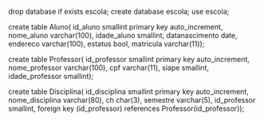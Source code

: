 drop database if exists escola;
create database escola;
use escola;

create table Aluno(
id_aluno smallint primary key auto_increment,
nome_aluno varchar(100),
idade_aluno  smallint,
datanascimento date,
endereco varchar(100),
estatus bool,
matricula varchar(11));

create table Professor(
id_professor smallint primary key auto_increment,
nome_professor varchar(100),
cpf varchar(11),
siape smallint,
idade_professor smallint);

create table Disciplina(
id_disciplina smallint primary key auto_increment,
nome_disciplina varchar(80),
ch char(3),
semestre varchar(5),
id_professor smallint,
foreign key (id_professor) references Professor(id_professor));
